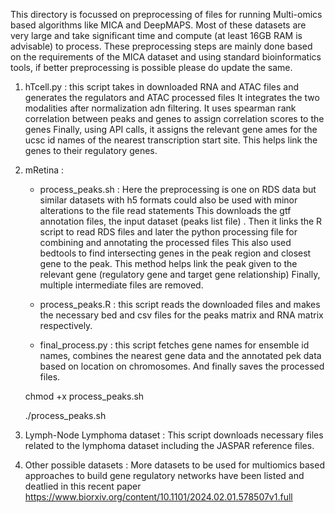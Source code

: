 This directory is focussed on preprocessing of files for running Multi-omics based algorithms like MICA and DeepMAPS.
Most of these datasets are very large and take significant time and compute (at least 16GB RAM is advisable) to process. 
These preprocessing steps are mainly done based on the requirements of the MICA dataset and using standard bioinformatics tools, if better preprocessing is possible please do update the same. 

1. hTcell.py : this script takes in downloaded RNA and ATAC files and generates the regulators and ATAC processed files
It integrates the two modalities after normalization adn filtering. It uses spearman rank correlation between peaks and genes to assign correlation scores to the genes
Finally, using API calls, it assigns the relevant gene ames  for the ucsc id names of the nearest transcription start site. This helps link the genes to their regulatory genes.


2. mRetina : 
   - process_peaks.sh : Here the preprocessing is one on RDS data but similar datasets with h5 formats could also be used with minor alterations to the file read statements
     This downloads the gtf annotation files, the input dataset (peaks list file) . Then it links the R script to read RDS files and later the python processing file for combining and annotating the processed files
     This also used bedtools to find intersecting genes in the peak region and closest gene to the peak. This method helps link the peak given to the relevant gene (regulatory gene and target gene relationship)
     Finally, multiple intermediate files are removed. 

   - process_peaks.R : this script reads the downloaded files and makes the necessary bed and csv files for the peaks matrix and RNA matrix respectively. 

   - final_process.py : this script fetches gene names for ensemble id names, combines the nearest gene data and the annotated pek data based on location on chromosomes. And finally saves the processed files. 


    chmod +x process_peaks.sh 

    ./process_peaks.sh


3. Lymph-Node Lymphoma dataset : This script downloads necessary files related to the lymphoma dataset including the JASPAR reference files.


4. Other possible datasets : More datasets to be used for multiomics based approaches to build gene regulatory networks have been listed and deatlied in this recent paper https://www.biorxiv.org/content/10.1101/2024.02.01.578507v1.full
